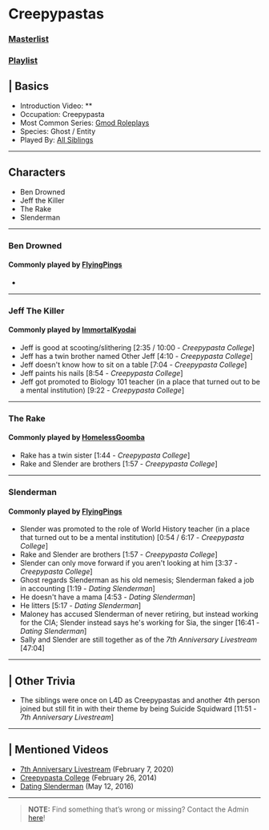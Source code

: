 # Creepypastas
### [Masterlist]()
### [Playlist]()

## | Basics
- Introduction Video: **
- Occupation: Creepypasta
- Most Common Series: [Gmod Roleplays](6.Series/Gmod/Roleplays.md)
- Species: Ghost / Entity
- Played By: [All Siblings](../chapter_3.md)

----

## Characters
- Ben Drowned
- Jeff the Killer
- The Rake
- Slenderman

----

### Ben Drowned
#### Commonly played by [FlyingPings](3.Siblings/3.3.Bethany-Frye-FlyingPings.md)
- 

----

### Jeff The Killer
#### Commonly played by [ImmortalKyodai](3.Siblings/3.2.Cierra-Frye-ImmortalKyodai.md)
- Jeff is good at scooting/slithering \[2:35 / 10:00 - *Creepypasta College*]
- Jeff has a twin brother named Other Jeff \[4:10 - *Creepypasta College*]
- Jeff doesn't know how to sit on a table \[7:04 - *Creepypasta College*]
- Jeff paints his nails \[8:54 - *Creepypasta College*]
- Jeff got promoted to Biology 101 teacher \(in a place that turned out to be a mental institution) \[9:22 - *Creepypasta College*]

----

### The Rake
#### Commonly played by [HomelessGoomba](3.Siblings/3.4.Isaac-Frye-HomelessGoomba.md)
- Rake has a twin sister \[1:44 - *Creepypasta College*]
- Rake and Slender are brothers \[1:57 - *Creepypasta College*]

----

### Slenderman
#### Commonly played by [FlyingPings](3.Siblings/3.3.Bethany-Frye-FlyingPings.md)
- Slender was promoted to the role of World History teacher \(in a place that turned out to be a mental institution) \[0:54 / 6:17 - *Creepypasta College*]
- Rake and Slender are brothers \[1:57 - *Creepypasta College*]
- Slender can only move forward if you aren't looking at him \[3:37 - *Creepypasta College*]
- Ghost regards Slenderman as his old nemesis; Slenderman faked a job in accounting \[1:19 - *Dating Slenderman*]
- He doesn't have a mama \[4:53 - *Dating Slenderman*]
- He litters \[5:17 - *Dating Slenderman*]
- Maloney has accused Slenderman of never retiring, but instead working for the CIA; Slender instead says he's working for Sia, the singer \[16:41 - *Dating Slenderman*]
- Sally and Slender are still together as of the *7th Anniversary Livestream* \[47:04]

----

## | Other Trivia
- The siblings were once on L4D as Creepypastas and another 4th person joined but still fit in with their theme by being Suicide Squidward \[11:51 - *7th Anniversary Livestream*]

----

## | Mentioned Videos
- [7th Anniversary Livestream](https://youtu.be/GBFpW-t83Zs) \(February 7, 2020)
- [Creepypasta College](https://youtu.be/TyTM5NU8jKY) \(February 26, 2014)
- [Dating Slenderman](https://youtu.be/iKCA4r6euXM) \(May 12, 2016)

----

> **NOTE:** Find something that’s wrong or missing? Contact the Admin [here](../chapter_2.md)!